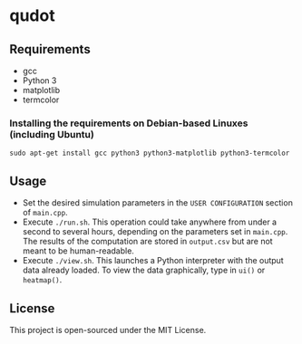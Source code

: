 # qudot

## Requirements

* gcc
* Python 3
* matplotlib
* termcolor

### Installing the requirements on Debian-based Linuxes (including Ubuntu)

```
sudo apt-get install gcc python3 python3-matplotlib python3-termcolor
```

## Usage

* Set the desired simulation parameters in the `USER CONFIGURATION` section of
  `main.cpp`.
* Execute `./run.sh`. This operation could take anywhere from under a second to
  several hours, depending on the parameters set in `main.cpp`. The results of
  the computation are stored in `output.csv` but are not meant to be
  human-readable.
* Execute `./view.sh`. This launches a Python interpreter with the output data
  already loaded. To view the data graphically, type in `ui()` or `heatmap()`.

## License

This project is open-sourced under the MIT License.
